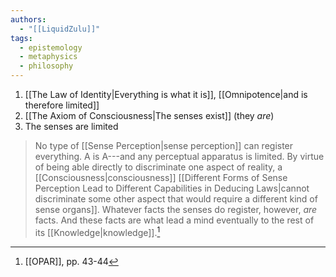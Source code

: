 ```yaml
---
authors:
  - "[[LiquidZulu]]"
tags:
  - epistemology
  - metaphysics
  - philosophy
---
```

1. [[The Law of Identity|Everything is what it is]], [[Omnipotence|and is therefore limited]]
2. [[The Axiom of Consciousness|The senses exist]] (they *are*)
3. The senses are limited

>No type of [[Sense Perception|sense perception]] can register everything. A is A---and any perceptual apparatus is limited. By virtue of being able directly to discriminate one aspect of reality, a [[Consciousness|consciousness]] [[Different Forms of Sense Perception Lead to Different Capabilities in Deducing Laws|cannot discriminate some other aspect that would require a different kind of sense organs]]. Whatever facts the senses do register, however, *are* facts. And these facts are what lead a mind eventually to the rest of its [[Knowledge|knowledge]].[^1]

[^1]: [[OPAR]], pp. 43-44